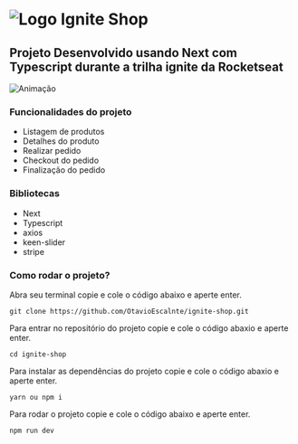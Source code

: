 # ![Logo](https://user-images.githubusercontent.com/77994942/205470640-b981a0b2-99fd-4bbd-b0d5-ac4150e645f5.svg) Ignite Shop <br>

## Projeto Desenvolvido usando Next com Typescript durante a trilha ignite da Rocketseat

![Animação](https://github.com/OtavioEscalnte/02-ignite-timer/assets/77994942/bd34eca6-bee6-4677-9775-5d2d9c961db8)

### Funcionalidades do projeto

<ul>
<li>Listagem de produtos</li>
<li>Detalhes do produto</li>
<li>Realizar pedido</li>
<li>Checkout do pedido</li>
<li>Finalização do pedido</li>
</ul>

### Bibliotecas

<ul>
<li>Next</li>
<li>Typescript</li>
<li>axios</li>
<li>keen-slider</li>
<li>stripe</li>
</ul>

### Como rodar o projeto?

<p>Abra seu terminal copie e cole o código abaixo e aperte enter.</p>

```
git clone https://github.com/OtavioEscalnte/ignite-shop.git

```

<p>Para entrar no repositório do projeto copie e cole o código abaxio e aperte enter.</p>

```
cd ignite-shop

```

<p>Para instalar as dependências do projeto copie e cole o código abaxio e aperte enter.</p>

```
yarn ou npm i

```

<p>Para rodar o projeto copie e cole o código abaixo e aperte enter.</p>

```
npm run dev

```
